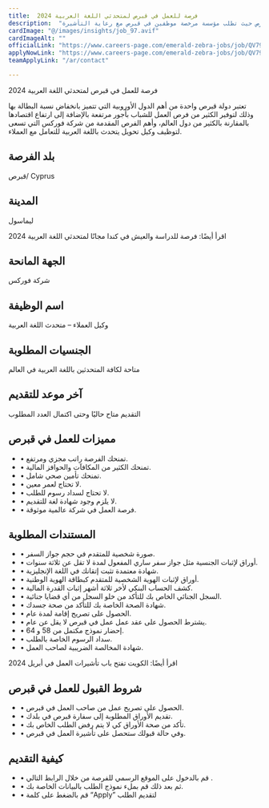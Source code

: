 ```yaml
---
title:  فرصة للعمل في قبرص لمتحدثي اللغة العربية 2024 
description:  "فرصة ذهبية للراغبين في الهجرة إلي قبرص حيث تطلب مؤسسة مرخصة موظفين في قبرص مع رعاية التأشيرة." 
cardImage: "@/images/insights/job_97.avif" 
cardImageAlt: "" 
officialLink: "https://www.careers-page.com/emerald-zebra-jobs/job/QV794YX8/apply" 
applyNowLink: "https://www.careers-page.com/emerald-zebra-jobs/job/QV794YX8/apply" 
teamApplyLink: "/ar/contact"

---
```


فرصة للعمل في قبرص لمتحدثي اللغة العربية 2024

تعتبر دولة قبرص واحدة من أهم الدول الأوروبية التي تتميز بانخفاض نسبة البطالة بها وذلك لتوفير الكثير من فرص العمل للشباب بأجور مرتفعة بالإضافة إلى ارتفاع اقتصادها بالمقارنة بالكثير من دول العالم، وأهم الفرص المقدمة من شركة فوركس التي تسعى لتوظيف وكيل تحويل يتحدث باللغة العربية للتعامل مع العملاء.

## بلد الفرصة

قبرص/ Cyprus

## المدينة

ليماسول

اقرأ أيضًا: فرصة للدراسة والعيش في كندا مجانًا لمتحدثي اللغة العربية 2024

## الجهة المانحة

شركة فوركس

## اسم الوظيفة

وكيل العملاء – متحدث اللغة العربية

## الجنسيات المطلوبة

متاحة لكافة المتحدثين باللغة العربية في العالم

## آخر موعد للتقديم

التقديم متاح حاليًا وحتى اكتمال العدد المطلوب

## مميزات للعمل في قبرص

- • تمنحك الفرصة راتب مجزي ومرتفع.
- • تمنحك الكثير من المكافآت والحوافز المالية.
- • تمنحك تأمين صحي شامل.
- • لا تحتاج لعمر معين.
- • لا تحتاج لسداد رسوم للطلب.
- • لا يلزم وجود شهادة لغة للتقديم.
- • فرصة العمل في شركة عالمية موثوقة.

## المستندات المطلوبة

- • صورة شخصية للمتقدم في حجم جواز السفر.
- • أوراق لإثبات الجنسية مثل جواز سفر ساري المفعول لمدة لا تقل عن ثلاثة سنوات.
- • شهادة معتمدة تثبت إتقانك في اللغة الإنجليزية.
- • أوراق لإثبات الهوية الشخصية للمتقدم كبطاقة الهوية الوطنية.
- • كشف الحساب البنكي لأخر ثلاثة أشهر إثبات القدرة المالية.
- • السجل الجنائي الخاص بك للتأكد من خلو السجل من أي قضايا جنائية.
- • شهادة الصحة الخاصة بك للتأكد من صحة جسدك.
- • الحصول على تصريح إقامة لمدة عام.
- • يشترط الحصول على عقد عمل عمل في قبرص لا يقل عن عام.
- • إحضار نموذج مكتمل من 58 و 64.
- • سداد الرسوم الخاصة بالطلب.
- • شهادة المخالصة الضريبية لصاحب العمل.

اقرأ أيضًا: الكويت تفتح باب تأشيرات العمل في أبريل 2024

## شروط القبول للعمل في قبرص

- • الحصول على تصريح عمل من صاحب العمل في قبرص.
- • تقديم الأوراق المطلوبة إلى سفارة قبرص في بلدك.
- • تأكد من صحة الأوراق كي لا يتم رفض الطلب الخاص بك.
- • وفي حالة قبولك ستحصل على تأشيرة العمل في قبرص.

## كيفية التقديم

- • قم بالدخول على الموقع الرسمي للفرصة من خلال الرابط التالي .
- • ثم بعد ذلك قم بملء نموذج الطلب بالبيانات الخاصة بك.
- • قم بالضغط على كلمة “Apply” لتقديم الطلب

